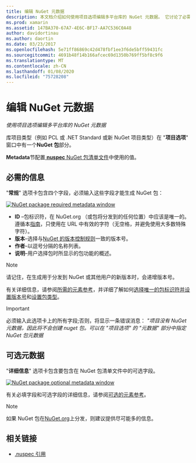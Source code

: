 ```yaml
---
title: 编辑 NuGet 元数据
description: 本文档介绍如何使用项目选项编辑多平台库的 NuGet 元数据。 它讨论了必需的和可选的元数据。
ms.prod: xamarin
ms.assetid: 147BA370-67A7-4E6C-BF17-AA7C536C0A48
author: davidortinau
ms.author: daortin
ms.date: 03/23/2017
ms.openlocfilehash: 5e71ff86869c42d478fbf1ee3f6de5bff59431fc
ms.sourcegitcommit: 4691b48f14b166afcec69d1350b769ff5bf8c9f6
ms.translationtype: MT
ms.contentlocale: zh-CN
ms.lasthandoff: 01/08/2020
ms.locfileid: "75728208"
---
```

# <a name="editing-nuget-metadata"></a>编辑 NuGet 元数据

_使用项目选项编辑多平台库的 NuGet 元数据_

库项目类型（例如 PCL 或 .NET Standard 或新 NuGet 项目类型）在 "**项目选项**" 窗口中有一个**NuGet 包**部分。

**Metadata**节配置[ **nuspec** NuGet 包清单文件](https://docs.microsoft.com/nuget/create-packages/creating-a-package#the-role-and-structure-of-the-nuspec-file)中使用的值。

## <a name="required-information"></a>必需的信息

"**常规**" 选项卡包含四个字段，必须输入这些字段才能生成 NuGet 包：

[![](metadata-images/metadata-general-sml.png "NuGet package required metadata window")](metadata-images/metadata-general.png#lightbox)

- **ID** –包标识符，在 NuGet.org （或包将分发到的任何位置）中应该是唯一的。 遵循本[指南](https://docs.microsoft.com/nuget/create-packages/creating-a-package#choosing-a-unique-package-identifier-and-setting-the-version-number)，只使用在 URL 中有效的字符（无空格，并避免使用大多数特殊字符）。
- **版本**–选择与[NuGet 的版本控制规则](https://docs.microsoft.com/nuget/create-packages/dependency-versions)一致的版本号。
- **作者**–以逗号分隔的名称列表。
- **说明**–用户选择包时所显示的包功能的概述。

> [!NOTE]
> 请记住，在生成用于分发到 NuGet 或其他用户的新版本时，会递增版本号。

有关详细信息，请参阅[所需的元素参考](https://docs.microsoft.com/nuget/schema/nuspec#required-metadata-elements)，并详细了解如何[选择唯一的包标识符并设置版本号](https://docs.microsoft.com/nuget/create-packages/creating-a-package#choosing-a-unique-package-identifier-and-setting-the-version-number)和[设置包类型](https://docs.microsoft.com/nuget/create-packages/creating-a-package#setting-a-package-type)。

> [!IMPORTANT]
> 必须输入此选项卡上的所有字段;否则，将显示一条错误消息： _"项目没有 NuGet 元数据，因此将不会创建 nuget 包。可以在 "项目选项" 的 "元数据" 部分中指定 NuGet 包元数据_

## <a name="optional-metadata"></a>可选元数据

"**详细信息**" 选项卡包含要包含在 NuGet 包清单文件中的可选字段。

[![](metadata-images/metadata-detail-sml.png "NuGet package optional metadata window")](metadata-images/metadata-detail.png#lightbox)

有关必填字段和可选字段的详细信息，请参阅[可选的元素参考](https://docs.microsoft.com/nuget/schema/nuspec#optional-metadata-elements)。

> [!NOTE]
> 如果 NuGet 包在[NuGet.org](https://www.nuget.org)上分发，则建议提供尽可能多的信息。

## <a name="related-links"></a>相关链接

- [.nuspec 引用](https://docs.microsoft.com/nuget/schema/nuspec#general-form-and-schema)
